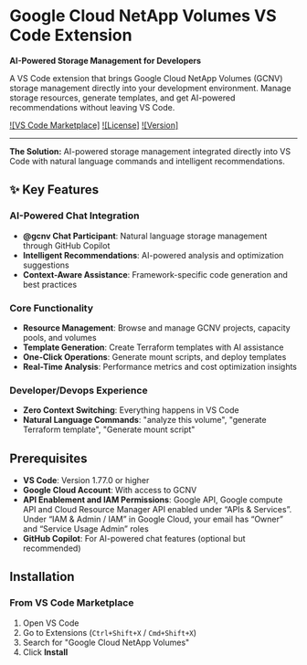 # Google Cloud NetApp Volumes VS Code Extension

**AI-Powered Storage Management for Developers**

A VS Code extension that brings Google Cloud NetApp Volumes (GCNV) storage management directly into your development environment. Manage storage resources, generate templates, and get AI-powered recommendations without leaving VS Code.

[![VS Code Marketplace]](https://marketplace.visualstudio.com/items?itemName=netapp.google-cloud-netapp-volumes)
[![License]](https://github.com/NetApp/gcnv-vscode-ext/blob/main/LICENSE)
[![Version]](https://marketplace.visualstudio.com/items?itemName=netapp.google-cloud-netapp-volumes)

---

**The Solution:** AI-powered storage management integrated directly into VS Code with natural language commands and intelligent recommendations.

## ✨ Key Features

### AI-Powered Chat Integration
- **@gcnv Chat Participant**: Natural language storage management through GitHub Copilot
- **Intelligent Recommendations**: AI-powered analysis and optimization suggestions
- **Context-Aware Assistance**: Framework-specific code generation and best practices

### Core Functionality
- **Resource Management**: Browse and manage GCNV projects, capacity pools, and volumes
- **Template Generation**: Create Terraform templates with AI assistance
- **One-Click Operations**: Generate mount scripts, and deploy templates
- **Real-Time Analysis**: Performance metrics and cost optimization insights

### Developer/Devops Experience
- **Zero Context Switching**: Everything happens in VS Code
- **Natural Language Commands**: "analyze this volume", "generate Terraform template", "Generate mount script"

## Prerequisites

- **VS Code**: Version 1.77.0 or higher
- **Google Cloud Account**: With access to GCNV
- **API Enablement and IAM Permissions**: Google API, Google compute API and Cloud Resource Manager API enabled under “APIs & Services”. Under “IAM & Admin / IAM” in Google Cloud, your email has “Owner” and “Service Usage Admin” roles 
- **GitHub Copilot**: For AI-powered chat features (optional but recommended)

## Installation

### From VS Code Marketplace

1. Open VS Code
2. Go to Extensions (`Ctrl+Shift+X` / `Cmd+Shift+X`)
3. Search for "Google Cloud NetApp Volumes"
4. Click **Install**
